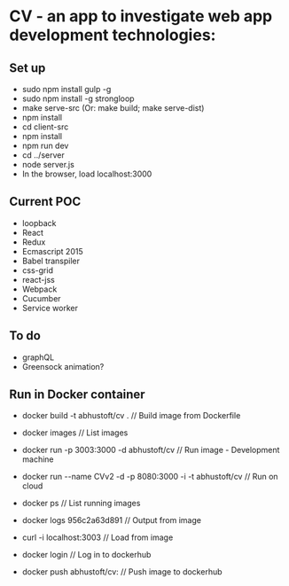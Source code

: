 # CV - an app to investigate web app development technologies:

## Set up
* sudo npm install gulp -g
* sudo npm install -g strongloop
* make serve-src (Or: make build; make serve-dist)
* npm install
* cd client-src
* npm install
* npm run dev
* cd ../server
* node server.js
* In the browser, load localhost:3000

## Current POC
* loopback
* React
* Redux
* Ecmascript 2015
* Babel transpiler
* css-grid
* react-jss
* Webpack
* Cucumber
* Service worker

## To do
* graphQL
* Greensock animation?

## Run in Docker container
* docker build -t abhustoft/cv .           // Build image from Dockerfile
* docker images                            // List images
* docker run -p 3003:3000 -d abhustoft/cv  // Run image - Development machine
* docker run --name CVv2 -d -p 8080:3000 -i -t abhustoft/cv // Run on cloud
* docker ps                                // List running images
* docker logs 956c2a63d891                 // Output from image
* curl -i localhost:3003                   // Load from image

* docker login                             // Log in to dockerhub
* docker push abhustoft/cv:<ver>           // Push image to dockerhub


